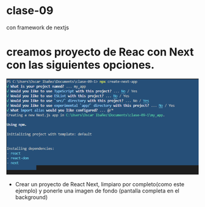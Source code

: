 # clase-09
con framework de nextjs

# creamos proyecto de Reac con Next con las siguientes opciones.

<img src="./doc/img/proceso.png">


* Crear un proyecto de React Next, limpiaro por completo(como este ejemplo) y ponerle una imagen de fondo (pantalla completa en el background)
